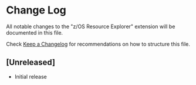 # Change Log

All notable changes to the "z/OS Resource Explorer" extension will be documented in this file.

Check [Keep a Changelog](http://keepachangelog.com/) for recommendations on how to structure this file.

## [Unreleased]

- Initial release
